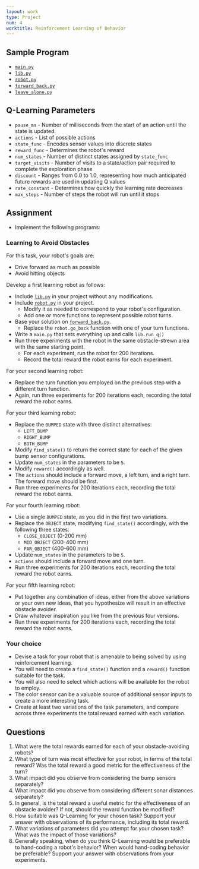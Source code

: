 ```yaml
---
layout: work
type: Project
num: 4
worktitle: Reinforcement Learning of Behavior
---
```


## Sample Program

* [`main.py`]({{site.baseurl}}/assets/programs/qlearning/main.py)
* [`lib.py`]({{site.baseurl}}/assets/programs/qlearning/lib.py)
* [`robot.py`]({{site.baseurl}}/assets/programs/qlearning/robot.py)
* [`forward_back.py`]({{site.baseurl}}/assets/programs/qlearning/forward_back.py)
* [`leave_alone.py`]({{site.baseurl}}/assets/programs/qlearning/leave_alone.py)

## Q-Learning Parameters
* `pause_ms` - Number of milliseconds from the start of an action
until the state is updated.
* `actions` - List of possible actions
* `state_func` - Encodes sensor values into discrete states
* `reward_func` - Determines the robot's reward
* `num_states` - Number of distinct states assigned by `state_func`
* `target_visits` - Number of visits to a state/action pair required
to complete the exploration phase
* `discount` - Ranges from 0.0 to 1.0, representing how much anticipated
future rewards are used in updating Q values
* `rate_constant` - Determines how quickly the learning rate decreases
* `max_steps` - Number of steps the robot will run until it stops

## Assignment

* Implement the following programs: 

### Learning to Avoid Obstacles

For this task, your robot's goals are:
* Drive forward as much as possible
* Avoid hitting objects

Develop a first learning robot as follows:
* Include [`lib.py`]({{site.baseurl}}/assets/programs/qlearning/lib.py) in 
  your project without any modifications.
* Include [`robot.py`]({{site.baseurl}}/assets/programs/qlearning/robot.py)
  in your project. 
  * Modify it as needed to correspond to your robot's configuration.
  * Add one or more functions to represent possible robot turns.
* Base your solution on [`forward_back.py`]({{site.baseurl}}/assets/programs/qlearning/forward_back.py).
  * Replace the `robot.go_back` function with one of your turn functions.
* Write a `main.py` that sets everything up and calls `lib.run_q()`
* Run three experiments with the robot in the same obstacle-strewn 
  area with the same starting point.
  * For each experiment, run the robot for 200 iterations.
  * Record the total reward the robot earns for each experiment.

For your second learning robot:
* Replace the turn function you employed on the previous step with 
  a different turn function.
* Again, run three experiments for 200 iterations each, recording
  the total reward the robot earns.
  
For your third learning robot:
* Replace the `BUMPED` state with three distinct alternatives:
  * `LEFT_BUMP`
  * `RIGHT_BUMP`
  * `BOTH_BUMP`
* Modify `find_state()` to return the correct state for each of
  the given bump sensor configurations.
* Update `num_states` in the parameters to be `5`.
* Modify `reward()` accordingly as well.
* The `actions` should include a forward move, a left turn, and a 
  right turn. The forward move should be first.
* Run three experiments for 200 iterations each, recording the total
  reward the robot earns.

For your fourth learning robot:
* Use a single `BUMPED` state, as you did in the first two variations.
* Replace the `OBJECT` state, modifying `find_state()` accordingly, with the following three states:
  * `CLOSE_OBJECT` (0-200 mm)
  * `MID_OBJECT` (200-400 mm)
  * `FAR_OBJECT` (400-600 mm)
* Update `num_states` in the parameters to be `5`.
* `actions` should include a forward move and one turn.
* Run three experiments for 200 iterations each, recording the total
  reward the robot earns.
  
For your fifth learning robot:
* Put together any combination of ideas, either from the above variations or
  your own new ideas, that you hypothesize will result 
  in an effective obstacle avoider.
* Draw whatever inspiration you like from the previous four versions.
* Run three experiments for 200 iterations each, recording the total
  reward the robot earns.

### Your choice
* Devise a task for your robot that is amenable to being solved by 
  using reinforcement learning.
* You will need to create a `find_state()` function and a `reward()`
  function suitable for the task.
* You will also need to select which actions will be available for
  the robot to employ.
* The color sensor can be a valuable source of additional sensor inputs
  to create a more interesting task.
* Create at least two variations of the task parameters, and compare
  across three experiments the total reward earned with each variation.

## Questions
1. What were the total rewards earned for each of your obstacle-avoiding
robots?
2. What type of turn was most effective for your robot, in terms of the total
reward? Was the total reward a good metric for the effectiveness of
the turn?
3. What impact did you observe from considering the bump sensors 
separately?
4. What impact did you observe from considering different sonar 
distances separately?
5. In general, is the total reward a useful metric for the effectiveness
of an obstacle avoider? If not, should the reward function be modified?
6. How suitable was Q-Learning for your chosen task? Support your answer
with observations of its performance, including its total reward.
7. What variations of parameters did you attempt for your chosen task?
What was the impact of those variations?
8. Generally speaking, when do you think Q-Learning would be preferable
to hand-coding a robot's behavior? When would hand-coding behavior
be preferable? Support your answer with observations from your
experiments.


